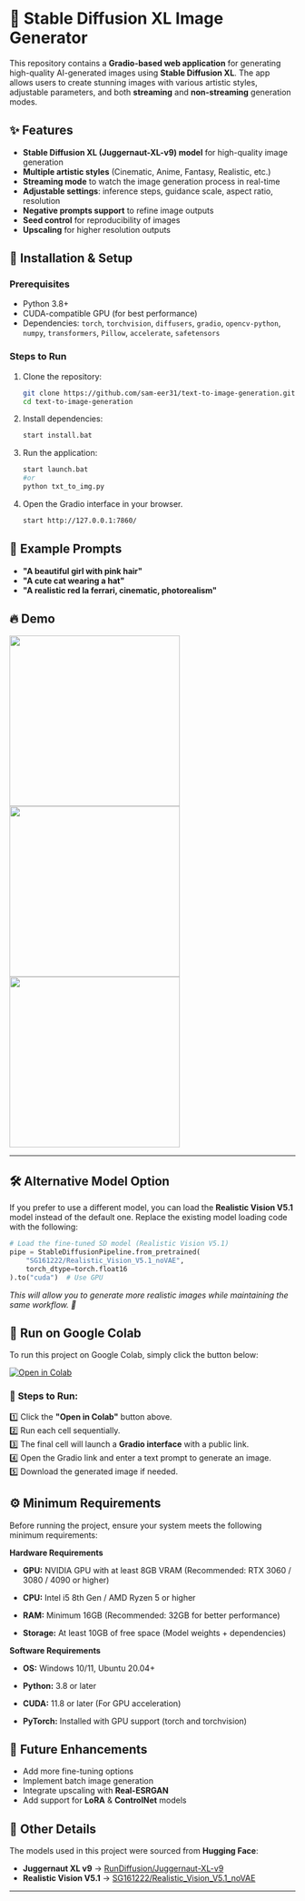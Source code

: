 # 🎨 Stable Diffusion XL Image Generator  

This repository contains a **Gradio-based web application** for generating high-quality AI-generated images using **Stable Diffusion XL**. The app allows users to create stunning images with various artistic styles, adjustable parameters, and both **streaming** and **non-streaming** generation modes.  

## ✨ Features  
- **Stable Diffusion XL (Juggernaut-XL-v9) model** for high-quality image generation  
- **Multiple artistic styles** (Cinematic, Anime, Fantasy, Realistic, etc.)  
- **Streaming mode** to watch the image generation process in real-time  
- **Adjustable settings**: inference steps, guidance scale, aspect ratio, resolution  
- **Negative prompts support** to refine image outputs  
- **Seed control** for reproducibility of images  
- **Upscaling** for higher resolution outputs  

## 🚀 Installation & Setup  
### Prerequisites  
- Python 3.8+  
- CUDA-compatible GPU (for best performance)  
- Dependencies: `torch`, `torchvision`, `diffusers`, `gradio`, `opencv-python`, `numpy`, `transformers`, `Pillow`, `accelerate`, `safetensors`

### Steps to Run  
1. Clone the repository:  
   ```bash
   git clone https://github.com/sam-eer31/text-to-image-generation.git
   cd text-to-image-generation
   ```  
2. Install dependencies:  
   ```bash
   start install.bat
   ```
3. Run the application:  
   ```bash
   start launch.bat
   #or
   python txt_to_img.py
   ```  
4. Open the Gradio interface in your browser.
   ```bash
   start http://127.0.0.1:7860/
   ```

## 📸 Example Prompts  
- **"A beautiful girl with pink hair"**  
- **"A cute cat wearing a hat"**  
- **"A realistic red la ferrari, cinematic, photorealism"**  

## 🔥 Demo  
<img src="https://github.com/user-attachments/assets/423377e7-cbf8-4481-acd7-722f4ced6d56" width="300">
<img src="https://github.com/user-attachments/assets/fe968721-25f3-4807-ab81-965da24709c2" width="300">
<img src="https://github.com/user-attachments/assets/8636aa3a-1ae1-4f37-89cb-e0baab3ffbd9" width="300">

---

## 🛠 Alternative Model Option

If you prefer to use a different model, you can load the **Realistic Vision V5.1** model instead of the default one. Replace the existing model loading code with the following:

```python
# Load the fine-tuned SD model (Realistic Vision V5.1)
pipe = StableDiffusionPipeline.from_pretrained(
    "SG161222/Realistic_Vision_V5.1_noVAE",
    torch_dtype=torch.float16
).to("cuda")  # Use GPU
```

*This will allow you to generate more realistic images while maintaining the same workflow. 🚀*


## 🚀 Run on Google Colab  

To run this project on Google Colab, simply click the button below:  

[![Open in Colab](https://colab.research.google.com/assets/colab-badge.svg)](https://colab.research.google.com/drive/1Ry2Lb4QwdftwtMZ4ET0VIgAMDTM41fe0?usp=sharing)  


### 📖 **Steps to Run:**
1️⃣ Click the **"Open in Colab"** button above.  
2️⃣ Run each cell sequentially.  
3️⃣ The final cell will launch a **Gradio interface** with a public link.  
4️⃣ Open the Gradio link and enter a text prompt to generate an image.  
5️⃣ Download the generated image if needed.  



## ⚙️ Minimum Requirements

Before running the project, ensure your system meets the following minimum requirements:

**Hardware Requirements**

- **GPU:** NVIDIA GPU with at least 8GB VRAM (Recommended: RTX 3060 / 3080 / 4090 or higher)

- **CPU:** Intel i5 8th Gen / AMD Ryzen 5 or higher

- **RAM:** Minimum 16GB (Recommended: 32GB for better performance)

- **Storage:** At least 10GB of free space (Model weights + dependencies)


**Software Requirements**

- **OS:** Windows 10/11, Ubuntu 20.04+

- **Python:** 3.8 or later

- **CUDA:** 11.8 or later (For GPU acceleration)

- **PyTorch:** Installed with GPU support (torch and torchvision)


## 📌 Future Enhancements  
- Add more fine-tuning options  
- Implement batch image generation  
- Integrate upscaling with **Real-ESRGAN**  
- Add support for **LoRA** & **ControlNet** models  


## 🔹 Other Details 

The models used in this project were sourced from **Hugging Face**:  

- **Juggernaut XL v9** → [RunDiffusion/Juggernaut-XL-v9](https://huggingface.co/RunDiffusion/Juggernaut-XL-v9)  
- **Realistic Vision V5.1** → [SG161222/Realistic_Vision_V5.1_noVAE](https://huggingface.co/SG161222/Realistic_Vision_V5.1_noVAE)  

---

